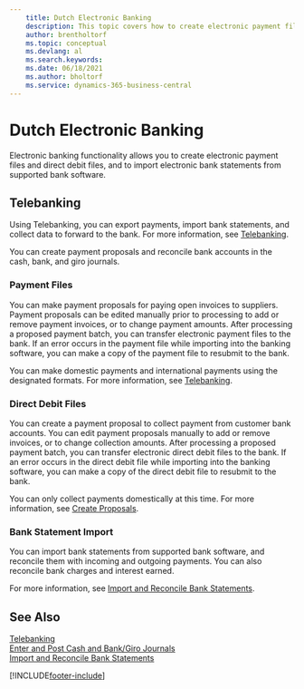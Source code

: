 ```yaml
---
    title: Dutch Electronic Banking
    description: This topic covers how to create electronic payment files and direct debit files, and import electronic bank statements from supported bank software.
    author: brentholtorf
    ms.topic: conceptual
    ms.devlang: al
    ms.search.keywords:
    ms.date: 06/18/2021
    ms.author: bholtorf
    ms.service: dynamics-365-business-central
---
```

# Dutch Electronic Banking

Electronic banking functionality allows you to create electronic payment files and direct debit files, and to import electronic bank statements from supported bank software.  

## Telebanking

Using Telebanking, you can export payments, import bank statements, and collect data to forward to the bank. For more information, see [Telebanking](telebanking.md).  

You can create payment proposals and reconcile bank accounts in the cash, bank, and giro journals.  

### Payment Files

You can make payment proposals for paying open invoices to suppliers. Payment proposals can be edited manually prior to processing to add or remove payment invoices, or to change payment amounts. After processing a proposed payment batch, you can transfer electronic payment files to the bank. If an error occurs in the payment file while importing into the banking software, you can make a copy of the payment file to resubmit to the bank.  

You can make domestic payments and international payments using the designated formats. For more information, see [Telebanking](telebanking.md).  

### Direct Debit Files

You can create a payment proposal to collect payment from customer bank accounts. You can edit payment proposals manually to add or remove invoices, or to change collection amounts. After processing a proposed payment batch, you can transfer electronic direct debit files to the bank. If an error occurs in the direct debit file while importing into the banking software, you can make a copy of the direct debit file to resubmit to the bank.  

You can only collect payments domestically at this time. For more information, see [Create Proposals](how-to-create-proposals.md).  

### Bank Statement Import

You can import bank statements from supported bank software, and reconcile them with incoming and outgoing payments. You can also reconcile bank charges and interest earned.  

For more information, see [Import and Reconcile Bank Statements](how-to-import-and-reconcile-bank-statements.md).  

## See Also

[Telebanking](telebanking.md)  
[Enter and Post Cash and Bank/Giro Journals](how-to-enter-and-post-cash-and-bank-or-giro-journals.md)  
[Import and Reconcile Bank Statements](how-to-import-and-reconcile-bank-statements.md)  


[!INCLUDE[footer-include](../../includes/footer-banner.md)]